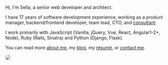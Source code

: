 Hi, I'm Sella, a senior web developer and architect.

I have 17 years of software development experience, working as a product manager, backend/frontend developer, team lead, CTO, and [consultant](/consulting). 

I work primarily with JavaScript (Vanilla, jQuery, Vue, React, Angular1-2+, Node), Ruby (Rails, Sinatra) and Python (Django, Flask).

You can read more [about me](/about.html), my [blog](/blog/index.html), my [résumé](/cv_sella_rafaeli_march_17.pdf), or [contact me](/contact.html).


<!-- I am also into [software](/software.html), [hiking](/hiking.html), [psychology](/psychology.html), [spirituality](/spirituality.html), and [languages](/languages.html). 

* [About me](/about.html)
* [Blog](/blog.html)
* [Résumé](/cv_sella_rafaeli_march_17.pdf)

* [Contact](/contact.html)
 -->
<div class='center'>
  <img src="https://imgur.com/NJoZJIs.jpg"  style='border-radius: 5px'>
</div>

<!-- * [Creative](/creative.html) -->
<!-- * [Podcast](/podcast) -->
